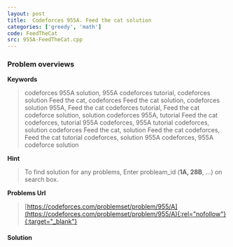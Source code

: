 ```yaml
---
layout: post
title:  Codeforces 955A. Feed the cat solution
categories: ['greedy', 'math']
code: FeedTheCat
src: 955A-FeedTheCat.cpp
---
```

### **Problem overviews**

**Keywords**
> codeforces 955A solution, 955A codeforces tutorial, codeforces solution Feed the cat, codeforces Feed the cat solution, codeforces solution 955A, Feed the cat codeforces tutorial, Feed the cat codeforce solution, solution codeforces 955A, tutorial Feed the cat codeforces, tutorial 955A codeforces, 955A tutorial codeforces, solution codeforces Feed the cat, solution Feed the cat codeforces, Feed the cat tutorial codeforces, solution 955A codeforces, 955A codeforce solution

**Hint**
> To find solution for any problems, Enter probleam_id (**1A, 28B**, ...) on search box. 

**Problems Url**
> [https://codeforces.com/problemset/problem/955/A](https://codeforces.com/problemset/problem/955/A){:rel="nofollow"}{:target="_blank"}

#### **Solution**



